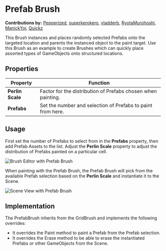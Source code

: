 # Prefab Brush

__Contributions by:__  [Pepperized](https://github.com/Pepperized), [superkerokero](https://github.com/superkerokero), [vladderb](https://github.com/vladderb), [RyotaMurohoshi](https://github.com/RyotaMurohoshi), [ManickYoj](https://github.com/ManickYoj), [Quickz](https://github.com/Quickz)

This Brush instances and places randomly selected Prefabs onto the targeted location and parents the instanced object to the paint target. Use this Brush as an example to create Brushes which can quickly place assorted types of GameObjects onto structured locations.

## Properties

| Property         | Function                                                     |
| ---------------- | ------------------------------------------------------------ |
| __Perlin Scale__ | Factor for the distribution of Prefabs chosen when painting. |
| __Prefabs__      | Set the number and selection of Prefabs to paint from here.  |

## Usage

First set the number of Prefabs to select from in the __Prefabs__ property, then add Prefab Assets to the list. Adjust the __Perlin Scale__ property to adjust the distribution of Prefabs painted on a particular cell. 

![Brush Editor with Prefab Brush](images/PrefabBrushEditor.png)

When painting with the Prefab Brush, the Prefab Brush will pick from the available Prefab selection based on the __Perlin Scale__ and instantiate it to the Scene.

![Scene View with Prefab Brush](images/PrefabBrush.png)

## Implementation

The PrefabBrush inherits from the GridBrush and implements the following overrides:

- It overrides the Paint method to paint a Prefab from the Prefab selection. 
- It overrides the Erase method to be able to erase the instantiated Prefabs or other GameObjects from the Scene.